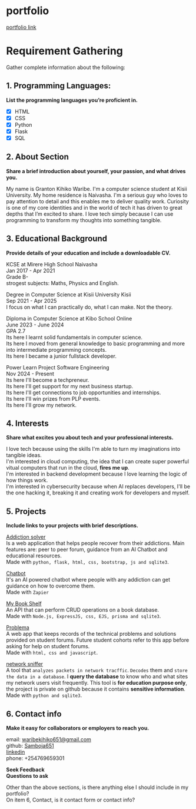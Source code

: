# portfolio

[portfolio link](https://samboja651.github.io/myportfolio/)

# Requirement Gathering
Gather complete information about the following:

## 1. Programming Languages:
**List the programming languages you’re proficient in.**
- [x] HTML
- [x] CSS
- [x] Python
- [x] Flask
- [x] SQL
  
## 2. About Section
**Share a brief introduction about yourself, your passion, and what drives you.**

My name is Granton Kihiko Waribe. I'm a computer science student at Kisii University. My home residence is Naivasha. I'm a serious guy who loves to pay attention to detail and this enables me to deliver quality work. Curiosity is one of my core identities and in the world of tech it has driven to great depths that I’m excited to share.
I love tech simply because I can use programming to transform my thoughts into something tangible.


## 3. Educational Background
**Provide details of your education and include a downloadable CV.**

KCSE at Mirere High School Naivasha\
Jan 2017 - Apr 2021\
Grade B-\
strogest subjects: Maths, Physics and English.

Degree in Computer Science at Kisii University Kisii\
Sep 2021 - Apr 2025\
I focus on what I can practically do, what I can make. Not the theory.

Diploma in Computer Science at Kibo School Online\
June 2023 - June 2024\
GPA 2.7\
Its here I learnt solid fundamentals in computer science.\
Its here I moved from general knowledge to basic programming and more into intermediate programming concepts.\
Its here I became a junior fullstack developer.

Power Learn Project Software Engineering\
Nov 2024 - Present\
Its here I'll become a techpreneur.\
Its here I'll get support for my next business startup.\
Its here I'll get connections to job opportunities and internships.\
Its here I'll win prizes from PLP events.\
Its here I'll grow my network.

## 4. Interests
**Share what excites you about tech and your professional interests.**

I love tech because using the skills I'm able to turn my imaginations into tangible ideas.\
I'm interested in cloud computing, the idea that I can create super powerful vitual computers that run in the cloud, **fires me up**.\
I'm interested in backend development because I love learning the logic of how things work.\
I'm interested in cybersecurity because when AI replaces developers, I'll be the one hacking it, breaking it and creating work for developers and myself.

## 5. Projects
**Include links to your projects with brief descriptions.**

[Addiction solver](https://addiction-solver.onrender.com/)\
Is a web application that helps people recover from their addictions. 
Main features are: peer to peer forum, guidance from an AI Chatbot and educational resources.\
Made with `python, flask, html, css, bootstrap, js and sqlite3`.


[Chatbot](https://samboja651.github.io/Chat-Bot/)\
It's an AI powered chatbot where people with any addiction can get guidance on how to overcome them.\
Made with `Zapier`

[My Book Shelf](https://github.com/Samboja651/My-Book-Shelf.git)\
An API that can perform CRUD operations on a book database.\
Made with `Node.js, ExpressJS, css, EJS, prisma and sqlite3`.

[Problema](https://kibo-web-dev-fundamentals-july-23.github.io/wdf-jul-23-final-project-tekcom/)\
A web app that keeps records of the technical problems and solutions provided on student forums. Future student cohorts refer to this app before asking for help on student forums.\
Made with `html, css and javascript`.

[network sniffer](https://github.com/Samboja651/network-sniffing.git)\
A tool that `analyzes packets in network tracffic`. `Decodes` them and `store the data in a database`. I **query the database** to know who and what sites my network users visit frequently. This tool is **for education purpose only**, the project is private on github because it contains **sensitive information**.\
Made with `python and sqlite3`.

## 6. Contact info
**Make it easy for collaborators or employers to reach you.**

email: waribekihiko651@gmail.com\
github: [Samboja651](https://github.com/Samboja651)\
[linkedin](https://www.linkedin.com/in/grantonwaribe)\
phone: +254769659301


**Seek Feedback**\
**Questions to ask**

Other than the above sections, is there anything else I should include in my portfolio?\
On item 6, Contact, is it contact form or contact info?